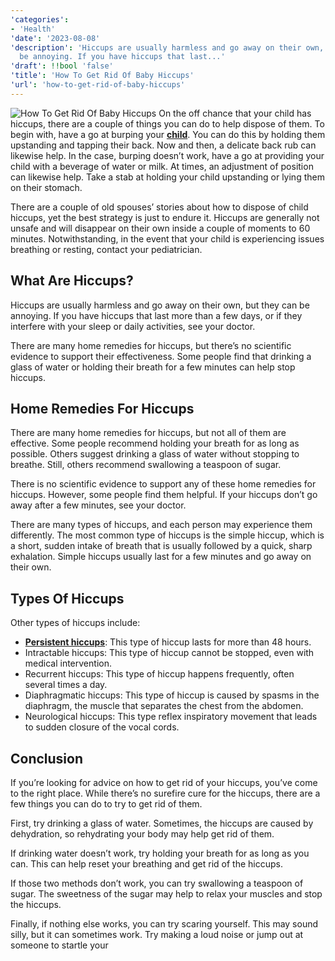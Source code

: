 ```yaml
---
'categories':
- 'Health'
'date': '2023-08-08'
'description': 'Hiccups are usually harmless and go away on their own, but they can
  be annoying. If you have hiccups that last...'
'draft': !!bool 'false'
'title': 'How To Get Rid Of Baby Hiccups'
'url': 'how-to-get-rid-of-baby-hiccups'
---
```

 

![How To Get Rid Of Baby Hiccups](https://i0.wp.com/vitalmayfair.com/wp-content/uploads/2022/06/Untitled-design-2-1.jpg?resize=668%2C334&ssl=1)
On the off chance that your child has hiccups, there are a couple of things you can do to help dispose of them. To begin with, have a go at burping your [**child**](https://vitalmayfair.com/my-best-friend-nursing-pillow-cover/). You can do this by holding them upstanding and tapping their back. Now and then, a delicate back rub can likewise help. In the case, burping doesn’t work, have a go at providing your child with a beverage of water or milk. At times, an adjustment of position can likewise help. Take a stab at holding your child upstanding or lying them on their stomach.  

There are a couple of old spouses’ stories about how to dispose of child hiccups, yet the best strategy is just to endure it. Hiccups are generally not unsafe and will disappear on their own inside a couple of moments to 60 minutes. Notwithstanding, in the event that your child is experiencing issues breathing or resting, contact your pediatrician.


**What Are Hiccups?**
---------------------


Hiccups are usually harmless and go away on their own, but they can be annoying. If you have hiccups that last more than a few days, or if they interfere with your sleep or daily activities, see your doctor.


There are many home remedies for hiccups, but there’s no scientific evidence to support their effectiveness. Some people find that drinking a glass of water or holding their breath for a few minutes can help stop hiccups.


**Home Remedies For Hiccups**
-----------------------------


There are many home remedies for hiccups, but not all of them are effective. Some people recommend holding your breath for as long as possible. Others suggest drinking a glass of water without stopping to breathe. Still, others recommend swallowing a teaspoon of sugar.


There is no scientific evidence to support any of these home remedies for hiccups. However, some people find them helpful. If your hiccups don’t go away after a few minutes, see your doctor.


There are many types of hiccups, and each person may experience them differently. The most common type of hiccups is the simple hiccup, which is a short, sudden intake of breath that is usually followed by a quick, sharp exhalation. Simple hiccups usually last for a few minutes and go away on their own.


**Types Of Hiccups**
--------------------


Other types of hiccups include:


* [**Persistent hiccups**](https://vitalmayfair.com/21-health-benefits-of-unripe-plantain/): This type of hiccup lasts for more than 48 hours.
* Intractable hiccups: This type of hiccup cannot be stopped, even with medical intervention.
* Recurrent hiccups: This type of hiccup happens frequently, often several times a day.
* Diaphragmatic hiccups: This type of hiccup is caused by spasms in the diaphragm, the muscle that separates the chest from the abdomen.
* Neurological hiccups: This type reflex inspiratory movement that leads to sudden closure of the vocal cords.


**Conclusion**
--------------


If you’re looking for advice on how to get rid of your hiccups, you’ve come to the right place. While there’s no surefire cure for the hiccups, there are a few things you can do to try to get rid of them.


First, try drinking a glass of water. Sometimes, the hiccups are caused by dehydration, so rehydrating your body may help get rid of them.


If drinking water doesn’t work, try holding your breath for as long as you can. This can help reset your breathing and get rid of the hiccups.


If those two methods don’t work, you can try swallowing a teaspoon of sugar. The sweetness of the sugar may help to relax your muscles and stop the hiccups.


Finally, if nothing else works, you can try scaring yourself. This may sound silly, but it can sometimes work. Try making a loud noise or jump out at someone to startle your


